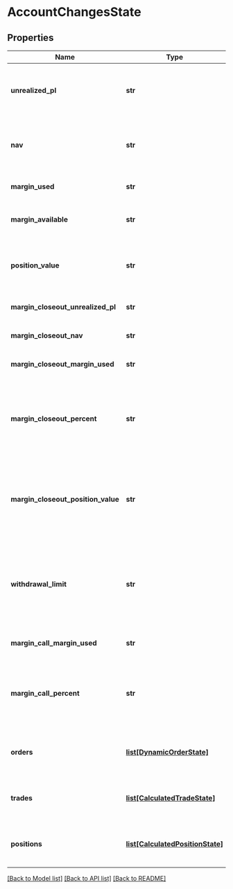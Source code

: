 # AccountChangesState

## Properties
Name | Type | Description | Notes
------------ | ------------- | ------------- | -------------
**unrealized_pl** | **str** | The total unrealized profit/loss for all Trades currently open in the Account. | [optional] 
**nav** | **str** | The net asset value of the Account. Equal to Account balance + unrealizedPL. | [optional] 
**margin_used** | **str** | Margin currently used for the Account. | [optional] 
**margin_available** | **str** | Margin available for Account currency. | [optional] 
**position_value** | **str** | The value of the Account&#39;s open positions represented in the Account&#39;s home currency. | [optional] 
**margin_closeout_unrealized_pl** | **str** | The Account&#39;s margin closeout unrealized PL. | [optional] 
**margin_closeout_nav** | **str** | The Account&#39;s margin closeout NAV. | [optional] 
**margin_closeout_margin_used** | **str** | The Account&#39;s margin closeout margin used. | [optional] 
**margin_closeout_percent** | **str** | The Account&#39;s margin closeout percentage. When this value is 1.0 or above the Account is in a margin closeout situation. | [optional] 
**margin_closeout_position_value** | **str** | The value of the Account&#39;s open positions as used for margin closeout calculations represented in the Account&#39;s home currency. | [optional] 
**withdrawal_limit** | **str** | The current WithdrawalLimit for the account which will be zero or a positive value indicating how much can be withdrawn from the account. | [optional] 
**margin_call_margin_used** | **str** | The Account&#39;s margin call margin used. | [optional] 
**margin_call_percent** | **str** | The Account&#39;s margin call percentage. When this value is 1.0 or above the Account is in a margin call situation. | [optional] 
**orders** | [**list[DynamicOrderState]**](DynamicOrderState.md) | The price-dependent state of each pending Order in the Account. | [optional] 
**trades** | [**list[CalculatedTradeState]**](CalculatedTradeState.md) | The price-dependent state for each open Trade in the Account. | [optional] 
**positions** | [**list[CalculatedPositionState]**](CalculatedPositionState.md) | The price-dependent state for each open Position in the Account. | [optional] 

[[Back to Model list]](../README.md#documentation-for-models) [[Back to API list]](../README.md#documentation-for-api-endpoints) [[Back to README]](../README.md)


